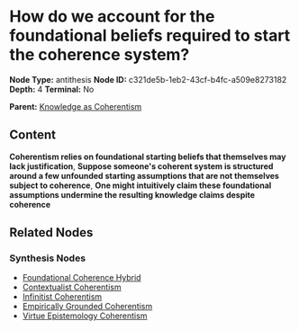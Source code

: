# How do we account for the foundational beliefs required to start the coherence system?

**Node Type:** antithesis
**Node ID:** c321de5b-1eb2-43cf-b4fc-a509e8273182
**Depth:** 4
**Terminal:** No

**Parent:** [Knowledge as Coherentism](knowledge-as-coherentism-synthesis-da452831-c325-49b9-8382-5adc045428df.md)

## Content

**Coherentism relies on foundational starting beliefs that themselves may lack justification**, **Suppose someone's coherent system is structured around a few unfounded starting assumptions that are not themselves subject to coherence**, **One might intuitively claim these foundational assumptions undermine the resulting knowledge claims despite coherence**

## Related Nodes

### Synthesis Nodes

- [Foundational Coherence Hybrid](foundational-coherence-hybrid-synthesis-c0ea5d3a-d5b4-4550-9752-e835ef2f2e10.md)
- [Contextualist Coherentism](contextualist-coherentism-synthesis-d9f226da-a67f-4e5f-a26e-7aec16cfd144.md)
- [Infinitist Coherentism](infinitist-coherentism-synthesis-5b456005-3f1f-4e23-8662-590b3d4deadb.md)
- [Empirically Grounded Coherentism](empirically-grounded-coherentism-synthesis-d2534576-9653-41ac-a650-ec7a988b2312.md)
- [Virtue Epistemology Coherentism](virtue-epistemology-coherentism-synthesis-7bc2c7f8-f581-42fd-b688-400adfc40566.md)
